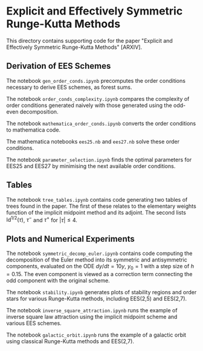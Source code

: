 # Explicit and Effectively Symmetric Runge-Kutta Methods

This directory contains supporting code for the paper "Explicit and Effectively Symmetric Runge-Kutta Methods" [ARXIV].

## Derivation of EES Schemes

The notebook `gen_order_conds.ipynb` precomputes the order conditions necessary to derive
EES schemes, as forest sums.

The notebook `order_conds_complexity.ipynb` compares the complexity of order conditions generated
naively with those generated using the odd-even decomposition.

The notebook `mathematica_order_conds.ipynb` converts the order conditions to mathematica code.

The mathematica notebooks `ees25.nb` and `ees27.nb` solve these order conditions.

The notebook `parameter_selection.ipynb` finds the optimal parameters
for EES25 and EES27 by minimising the next available order conditions.

## Tables

The notebook `tree_tables.ipynb` contains code generating two tables of trees found in the paper.
The first of these relates to the elementary weights function of the implicit midpoint method
and its adjoint. The second lists $\mathrm{Id}^{1/2}(\tau)$, $\tau^-$ and $\tau^+$ for $|\tau| \leq 4$.


## Plots and Numerical Experiments

The notebook `symmetric_decomp_euler.ipynb` contains code computing the decomposition of the
Euler method into its symmetric and antisymmetric components, evaluated on the ODE $dy/dt = 10y$,
$y_0=1$ with a step size of $h=0.15$. The even component is viewed as a correction term connecting 
the odd component with the original scheme.

The notebook `stability.ipynb` generates plots of stability regions and order stars for various
Runge-Kutta methods, including EES(2,5) and EES(2,7).

The notebook `inverse_square_attraction.ipynb` runs the example of inverse square law attraction
using the implicit midpoint scheme and various EES schemes.

The notebook `galactic_orbit.ipynb` runs the example of a galactic orbit
using classical Runge-Kutta methods and EES(2,7).


[//]: # (TODO: add paper citation here)